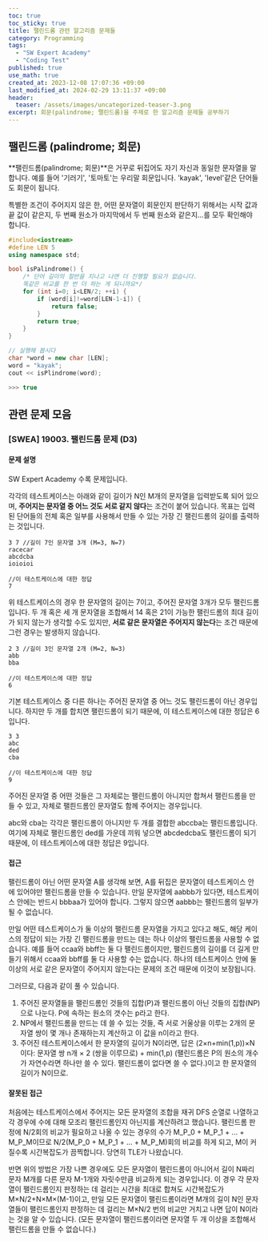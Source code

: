 ```yaml
---
toc: true
toc_sticky: true
title: 팰린드롬 관련 알고리즘 문제들
category: Programming
tags:
  - "SW Expert Academy"
  - "Coding Test"
published: true
use_math: true
created_at: 2023-12-08 17:07:36 +09:00
last_modified_at: 2024-02-29 13:11:37 +09:00
header:
  teaser: /assets/images/uncategorized-teaser-3.png
excerpt: 회문(palindrome; 팰린드롬)을 주제로 한 알고리즘 문제들 공부하기
---
```


## 팰린드롬 (palindrome; 회문)

**팰린드롬(palindrome; 회문)**은 거꾸로 뒤집어도 자기 자신과 동일한 문자열을 말합니다. 예를 들어 '기러기', '토마토'는 우리말 회문입니다. 'kayak', 'level'같은 단어들도 회문이 됩니다.

특별한 조건이 주어지지 않은 한, 어떤 문자열이 회문인지 판단하기 위해서는 시작 값과 끝 값이 같은지, 두 번째 원소가 마지막에서 두 번째 원소와 같은지...를 모두 확인해야 합니다.

```cpp
#include<iostream>
#define LEN 5
using namespace std;

bool isPalindrome() {
    /* 단어 길이의 절반을 지나고 나면 더 진행할 필요가 없습니다.
    똑같은 비교를 한 번 더 하는 게 되니까요*/
    for (int i=0; i<LEN/2; ++i) {
        if (word[i]!=word[LEN-1-i]) {
            return false;
        }
        return true;
    }
}

// 실행해 봅시다
char *word = new char [LEN];
word = "kayak";
cout << isPlindrome(word);

>>> true
```


## 관련 문제 모음

### [SWEA] 19003. 팰린드롬 문제 (D3)

#### 문제 설명

SW Expert Academy 수록 문제입니다.

각각의 테스트케이스는 아래와 같이 길이가 N인 M개의 문자열을 입력받도록 되어 있으며, **주어지는 문자열 중 어느 것도 서로 같지 않다**는 조건이 붙어 있습니다. 목표는 입력된 단어들의 전체 혹은 일부를 사용해서 만들 수 있는 가장 긴 팰린드롬의 길이를 출력하는 것입니다.

```
3 7 //길이 7인 문자열 3개 (M=3, N=7)
racecar
abcdcba
ioioioi

//이 테스트케이스에 대한 정답
7
```

위 테스트케이스의 경우 한 문자열의 길이는 7이고, 주어진 문자열 3개가 모두 팰린드롬입니다. 두 개 혹은 세 개 문자열을 조합해서 14 혹은 21이 가능한 팰린드롬의 최대 길이가 되지 않는가 생각할 수도 있지만, **서로 같은 문자열은 주어지지 않는다**는 조건 때문에 그런 경우는 발생하지 않습니다.

```
2 3 //길이 3인 문자열 2개 (M=2, N=3)
abb
bba

//이 테스트케이스에 대한 정답
6
```

기본 테스트케이스 중 다른 하나는 주어진 문자열 중 어느 것도 팰린드롬이 아닌 경우입니다. 하지만 두 개를 합치면 팰린드롬이 되기 때문에, 이 테스트케이스에 대한 정답은 6입니다.

```
3 3
abc
ded
cba

//이 테스트케이스에 대한 정답
9
```

주어진 문자열 중 어떤 것들은 그 자체로는 팰린드롬이 아니지만 합쳐서 팰린드롬을 만들 수 있고, 자체로 팰릔드롬인 문자열도 함께 주어지는 경우입니다.

abc와 cba는 각각은 팰린드롬이 아니지만 두 개를 결합한 abccba는 팰린드롬입니다. 여기에 자체로 팰린드롬인 ded를 가운데 끼워 넣으면 abcdedcba도 팰린드롬이 되기 때문에, 이 테스트케이스에 대한 정답은 9입니다.

#### 접근

팰린드롬이 아닌 어떤 문자열 A를 생각해 보면, A를 뒤집은 문자열이 테스트케이스 안에 있어야만 팰린드롬을 만들 수 있습니다. 만일 문자열에 aabbb가 있다면, 테스트케이스 안에는 반드시 bbbaa가 있어야 합니다. 그렇지 않으면 aabbb는 팰린드롬의 일부가 될 수 없습니다.

만일 어떤 테스트케이스가 둘 이상의 팰린드롬 문자열을 가지고 있다고 해도, 해당 케이스의 정답이 되는 가장 긴 팰린드롬을 만드는 데는 하나 이상의 팰린드롬을 사용할 수 없습니다. 예를 들어 ccaa와 bbff는 둘 다 팰린드롬이지만, 팰린드롬의 길이를 더 길게 만들기 위해서 ccaa와 bbff를 둘 다 사용할 수는 없습니다. 하나의 테스트케이스 안에 둘 이상의 서로 같은 문자열이 주어지지 않는다는 문제의 조건 때문에 이것이 보장됩니다.

그러므로, 다음과 같이 풀 수 있습니다.
1. 주어진 문자열들을 팰린드롬인 것들의 집합(P)과 팰린드롬이 아닌 것들의 집합(NP)으로 나눈다. P에 속하는 원소의 갯수는 p라고 한다.
2. NP에서 팰린드롬을 만드는 데 쓸 수 있는 것들, 즉 서로 거울상을 이루는 2개의 문자열 쌍이 몇 개나 존재하는지 계산하고 이 값을 n이라고 한다.
3. 주어진 테스트케이스에서 한 문자열의 길이가 N이라면, 답은 (2×n+min(1,p))×N이다: 문자열 쌍 n개 × 2 (쌍을 이루므로) + min(1,p) (팰린드롬은 P의 원소의 개수가 자연수라면 하나만 쓸 수 있다. 팰린드롬이 없다면 쓸 수 없다.)이고 한 문자열의 길이가 N이므로.

#### 잘못된 접근

처음에는 테스트케이스에서 주어지는 모든 문자열의 조합을 재귀 DFS 순열로 나열하고 각 경우에 수에 대해 모조리 팰린드롬인지 아닌지를 계산하려고 했습니다. 팰린드롬 판정에 N/2회의 비교가 필요하고 나올 수 있는 경우의 수가 M_P_0 + M_P_1 + ... + M_P_M이므로 N/2(M_P_0 + M_P_1 + ... + M_P_M)회의 비교를 하게 되고, M이 커질수록 시간복잡도가 끔찍합니다. 당연히 TLE가 나왔습니다.

반면 위의 방법은 가장 나쁜 경우에도 모든 문자열이 팰린드롬이 아니어서 길이 N짜리 문자 M개를 다른 문자 M-1개와 자릿수만큼 비교하게 되는 경우입니다. 이 경우 각 문자열이 팰린드롬인지 판정하는 데 걸리는 시간을 최대로 합쳐도 시간복잡도가 M×N/2+N×M×(M-1)이고, 만일 모든 문자열이 팰린드롬이라면 M개의 길이 N인 문자열들이 팰린드롬인지 판정하는 데 걸리는 M×N/2 번의 비교만 거치고 나면 답이 N이라는 것을 알 수 있습니다. (모든 문자열이 팰린드롬이라면 문자열 두 개 이상을 조합해서 팰린드롬을 만들 수 없습니다.)